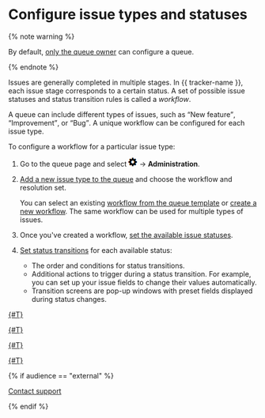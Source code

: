# Configure issue types and statuses

{% note warning %}

By default, [only the queue owner](queue-access.md) can configure a queue.

{% endnote %}

Issues are generally completed in multiple stages. In {{ tracker-name }}, each issue stage corresponds to a certain status. A set of possible issue statuses and status transition rules is called a _workflow_.

A queue can include different types of issues, such as <q>New feature</q>, <q>Improvement</q>, or <q>Bug</q>. A unique workflow can be configured for each issue type.

To configure a workflow for a particular issue type:

1. Go to the queue page and select ![](../../_assets/tracker/icon-settings.png) → **Administration**.

1. [Add a new issue type to the queue](add-ticket-type.md) and choose the workflow and resolution set.

   You can select an existing [workflow from the queue template](workflows.md) or [create a new workflow](add-workflow.md). The same workflow can be used for multiple types of issues.

1. Once you've created a workflow, [set the available issue statuses](workflow-status-edit.md).

1. [Set status transitions](workflow-action-edit.md) for each available status:
    - The order and conditions for status transitions.
    - Additional actions to trigger during a status transition. For example, you can set up your issue fields to change their values automatically.
    - Transition screens are pop-up windows with preset fields displayed during status changes.

[{#T}](add-ticket-type.md)

[{#T}](add-workflow.md)

[{#T}](workflow-status-edit.md)

[{#T}](workflow-action-edit.md)

{% if audience == "external" %}

[Contact support](../troubleshooting.md)

{% endif %}

